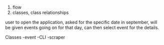 1. flow
2. classes, class relationships


user to open the application, 
asked for the specific date in september, 
will be given events going on for that day, 
can then select event for the details.


Classes 
-event
-CLI
-scraper

